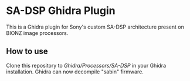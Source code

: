 # SA-DSP Ghidra Plugin
This is a Ghidra plugin for Sony's custom SA-DSP architecture present on BIONZ image processors.

## How to use
Clone this repository to _Ghidra/Processors/SA-DSP_ in your Ghidra installation. Ghidra can now decompile "sabin" firmware.
